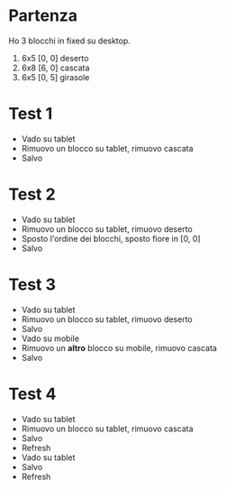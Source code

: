 # Partenza

Ho 3 blocchi in fixed su desktop.
1) 6x5 [0, 0] deserto
2) 6x8 [6, 0] cascata
3) 6x5 [0, 5] girasole

# Test 1

- Vado su tablet
- Rimuovo un blocco su tablet, rimuovo cascata
- Salvo

# Test 2

- Vado su tablet
- Rimuovo un blocco su tablet, rimuovo deserto
- Sposto l'ordine dei blocchi, sposto fiore in [0, 0]
- Salvo

# Test 3

- Vado su tablet
- Rimuovo un blocco su tablet, rimuovo deserto
- Salvo
- Vado su mobile
- Rimuovo un **altro** blocco su mobile, rimuovo cascata
- Salvo

# Test 4

- Vado su tablet
- Rimuovo un blocco su tablet, rimuovo cascata
- Salvo
- Refresh
- Vado su tablet
- Salvo
- Refresh
